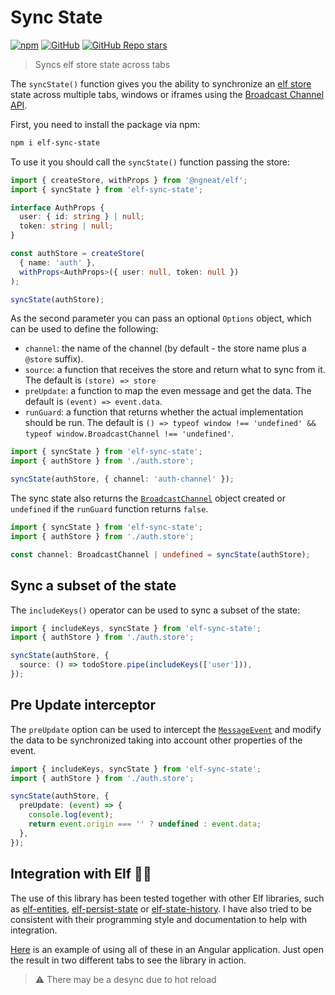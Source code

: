 # Sync State

[![npm](https://img.shields.io/npm/v/elf-sync-state?logo=npm&style=flat-square)](https://www.npmjs.com/package/elf-sync-state) [![GitHub](https://img.shields.io/github/license/ricardojbarrios/elf-sync-state?style=flat-square)](https://github.com/RicardoJBarrios/elf-sync-state/blob/main/LICENSE.md) [![GitHub Repo stars](https://img.shields.io/github/stars/ricardojbarrios/elf-sync-state?logo=github&style=flat-square)](https://github.com/RicardoJBarrios/elf-sync-state)

> Syncs elf store state across tabs

The `syncState()` function gives you the ability to synchronize an [elf store](https://ngneat.github.io/elf/) state across multiple tabs, windows or iframes using the [Broadcast Channel API](https://developer.mozilla.org/en-US/docs/Web/API/Broadcast_Channel_API).

First, you need to install the package via npm:

```bash
npm i elf-sync-state
```

To use it you should call the `syncState()` function passing the store:

```ts
import { createStore, withProps } from '@ngneat/elf';
import { syncState } from 'elf-sync-state';

interface AuthProps {
  user: { id: string } | null;
  token: string | null;
}

const authStore = createStore(
  { name: 'auth' },
  withProps<AuthProps>({ user: null, token: null })
);

syncState(authStore);
```

As the second parameter you can pass an optional `Options` object, which can be used to define the following:

- `channel`: the name of the channel (by default - the store name plus a `@store` suffix).
- `source`: a function that receives the store and return what to sync from it. The default is `(store) => store`
- `preUpdate`: a function to map the even message and get the data. The default is `(event) => event.data`.
- `runGuard`: a function that returns whether the actual implementation should be run. The default is `() => typeof window !== 'undefined' && typeof window.BroadcastChannel !== 'undefined'`.

```ts
import { syncState } from 'elf-sync-state';
import { authStore } from './auth.store';

syncState(authStore, { channel: 'auth-channel' });
```

The sync state also returns the [`BroadcastChannel`](https://developer.mozilla.org/en-US/docs/Web/API/BroadcastChannel) object created or `undefined` if the `runGuard` function returns `false`.

```ts
import { syncState } from 'elf-sync-state';
import { authStore } from './auth.store';

const channel: BroadcastChannel | undefined = syncState(authStore);
```

## Sync a subset of the state

The `includeKeys()` operator can be used to sync a subset of the state:

```ts
import { includeKeys, syncState } from 'elf-sync-state';
import { authStore } from './auth.store';

syncState(authStore, {
  source: () => todoStore.pipe(includeKeys(['user'])),
});
```

## Pre Update interceptor

The `preUpdate` option can be used to intercept the [`MessageEvent`](https://developer.mozilla.org/en-US/docs/Web/API/MessageEvent)
and modify the data to be synchronized taking into account other properties of the event.

```ts
import { includeKeys, syncState } from 'elf-sync-state';
import { authStore } from './auth.store';

syncState(authStore, {
  preUpdate: (event) => {
    console.log(event);
    return event.origin === '' ? undefined : event.data;
  },
});
```

## Integration with Elf :mage_woman:

The use of this library has been tested together with other Elf libraries, such as [elf-entities](https://ngneat.github.io/elf/docs/features/entities/entities), [elf-persist-state](https://ngneat.github.io/elf/docs/features/persist-state) or [elf-state-history](https://ngneat.github.io/elf/docs/features/history). I have also tried to be consistent with their programming style and documentation to help with integration.

[Here](https://stackblitz.com/edit/angular-elf-sync-state?devToolsHeight=33&file=src/app/todo.repository.ts) is an example of using all of these in an Angular application. Just open the result in two different tabs to see the library in action.

> :warning: There may be a desync due to hot reload
